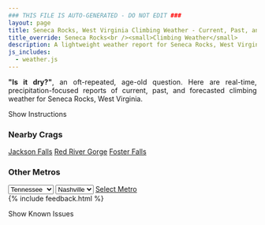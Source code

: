 ```yaml
---
### THIS FILE IS AUTO-GENERATED - DO NOT EDIT ###
layout: page
title: Seneca Rocks, West Virginia Climbing Weather - Current, Past, and Forecasted Report
title_override: Seneca Rocks<br /><small>Climbing Weather</small>
description: A lightweight weather report for Seneca Rocks, West Virginia. Optimized for slow internet connections.
js_includes:
  - weather.js
---
```


<section class="measure center lh-copy f5-ns f6 ph2 mv4" style="text-align: justify;">
<strong>"Is it dry?"</strong>, an oft-repeated, age-old question. Here are real-time,
precipitation-focused reports of current, past, and forecasted climbing weather for Seneca Rocks, West Virginia.
</section>

<p id="settings-toggle" class="mw5 b center tc hover-light-red black-70 pointer">Show Instructions</p>
<section id="settings" class="overflow-hidden" style="display:none;">
    <div class="mv2 ph2 center">
        <div class="fn f6 tc pv2">
            <p class="measure lh-copy center"><strong>Show/hide hourly forecasts</strong> by clicking the desired day.</p>
            <hr class="mw5 p0 mv2 o-60 b0 bt b--light-red light-red bg-light-red">
            <p class="measure lh-copy center"><strong>Current and Past conditions</strong> are measured by the nearest weather station. <strong>Forecast conditions</strong> are calculated and polled separately.</p>
            <hr class="mw5 p0 mv2 o-60 b0 bt b--light-red light-red bg-light-red">
            <p class="measure lh-copy center"><strong>Having issues?</strong> Try <a id="clear-cache" class="no-underline relative fancy-link light-red hover-light-red" href="#">clearing the local cache</a>.</p>
            <hr class="mw5 p0 mv2 o-60 b0 bt b--light-red light-red bg-light-red">
            <p class="measure lh-copy center">Weather data sourced from <a class="no-underline fancy-link relative light-red" target="_blank" href="https://www.weather.gov/documentation/services-web-api">weather.gov</a>.</p>
        </div>
    </div>
</section>
<section id="weather" data-crag="seneca-rocks-west-virginia" class="mv4-ns mv3 ph2 center"></section>
<section id="nearby" class="tc lh-copy">
  <h3>Nearby Crags</h3>
<a class="nowrap no-underline fancy-link relative light-red mh3" href="/crags/jackson-falls-illinois-weather.html">Jackson Falls</a>
<a class="nowrap no-underline fancy-link relative light-red mh3" href="/crags/red-river-gorge-kentucky-weather.html">Red River Gorge</a>
<a class="nowrap no-underline fancy-link relative light-red mh3" href="/crags/foster-falls-tennessee-weather.html">Foster Falls</a>
</section>
<section id="nearby" class="tc lh-copy">
  <h3>Other Metros</h3>
  <select class="ma1 bg-near-white pa2" id="stateSel">
    <option value="Texas">Texas</option>
    <option value="Washington">Washington</option>
    <option value="Colorado">Colorado</option>
    <option value="Tennessee" selected>Tennessee</option>
    <option value="Utah">Utah</option>
    <option value="California">California</option>
  </select>
  <select class="ma1 bg-near-white pa2" id="citySel">
    <option value="Nashville" selected>Nashville</option>
  </select>
  <a id="selectMetro" class="f6 link dim ph3 pv2 ma1 dib white bg-light-red" href="/crags/nashville-tennessee-weather.html">Select Metro</a>
  <script>
    var states = [];
    states["Texas"] = "Austin"
    states["Washington"] = "Seattle"
    states["Colorado"] = "Denver"
    states["Tennessee"] = "Nashville"
    states["Utah"] = "Salt Lake City"
    states["California"] = "San Francisco|Los Angeles"
  </script>
</section>
{% include feedback.html %}
<p id="issues-toggle" class="mw5 b center tc hover-light-red black-70 pointer">Show Known Issues</p>
<section id="issues" class="overflow-hidden tc f6">
</section>

<script>
  var weekly_LWX_14_57 = {"updated":"2022-01-11T08:31:29+00:00","units":"us","forecastGenerator":"BaselineForecastGenerator","generatedAt":"2022-01-11T08:48:01+00:00","updateTime":"2022-01-11T08:31:29+00:00","validTimes":"2022-01-11T02:00:00+00:00/P7DT23H","elevation":{"unitCode":"wmoUnit:m","value":631.8504},"periods":[{"number":1,"name":"Overnight","startTime":"2022-01-11T03:00:00-05:00","endTime":"2022-01-11T06:00:00-05:00","isDaytime":false,"temperature":10,"temperatureUnit":"F","temperatureTrend":null,"windSpeed":"13 mph","windDirection":"NW","icon":"https://api.weather.gov/icons/land/night/cold?size=medium","shortForecast":"Partly Cloudy","detailedForecast":"Partly cloudy, with a low around 10. Wind chill values as low as -3. Northwest wind around 13 mph, with gusts as high as 28 mph."},{"number":2,"name":"Tuesday","startTime":"2022-01-11T06:00:00-05:00","endTime":"2022-01-11T18:00:00-05:00","isDaytime":true,"temperature":29,"temperatureUnit":"F","temperatureTrend":null,"windSpeed":"2 to 8 mph","windDirection":"W","icon":"https://api.weather.gov/icons/land/day/few?size=medium","shortForecast":"Sunny","detailedForecast":"Sunny, with a high near 29. Wind chill values as low as -2. West wind 2 to 8 mph, with gusts as high as 20 mph."},{"number":3,"name":"Tuesday Night","startTime":"2022-01-11T18:00:00-05:00","endTime":"2022-01-12T06:00:00-05:00","isDaytime":false,"temperature":18,"temperatureUnit":"F","temperatureTrend":"rising","windSpeed":"2 to 7 mph","windDirection":"SW","icon":"https://api.weather.gov/icons/land/night/few?size=medium","shortForecast":"Mostly Clear","detailedForecast":"Mostly clear. Low around 18, with temperatures rising to around 27 overnight. Southwest wind 2 to 7 mph, with gusts as high as 20 mph."},{"number":4,"name":"Wednesday","startTime":"2022-01-12T06:00:00-05:00","endTime":"2022-01-12T18:00:00-05:00","isDaytime":true,"temperature":46,"temperatureUnit":"F","temperatureTrend":null,"windSpeed":"7 to 10 mph","windDirection":"SW","icon":"https://api.weather.gov/icons/land/day/sct?size=medium","shortForecast":"Mostly Sunny","detailedForecast":"Mostly sunny, with a high near 46. Southwest wind 7 to 10 mph, with gusts as high as 31 mph."},{"number":5,"name":"Wednesday Night","startTime":"2022-01-12T18:00:00-05:00","endTime":"2022-01-13T06:00:00-05:00","isDaytime":false,"temperature":29,"temperatureUnit":"F","temperatureTrend":null,"windSpeed":"2 to 7 mph","windDirection":"W","icon":"https://api.weather.gov/icons/land/night/bkn?size=medium","shortForecast":"Mostly Cloudy","detailedForecast":"Mostly cloudy, with a low around 29. West wind 2 to 7 mph, with gusts as high as 18 mph."},{"number":6,"name":"Thursday","startTime":"2022-01-13T06:00:00-05:00","endTime":"2022-01-13T18:00:00-05:00","isDaytime":true,"temperature":44,"temperatureUnit":"F","temperatureTrend":null,"windSpeed":"5 mph","windDirection":"W","icon":"https://api.weather.gov/icons/land/day/bkn/snow,20?size=medium","shortForecast":"Partly Sunny then Slight Chance Rain And Snow Showers","detailedForecast":"A slight chance of rain showers between 1pm and 4pm, then a slight chance of rain and snow showers. Partly sunny, with a high near 44. Chance of precipitation is 20%."},{"number":7,"name":"Thursday Night","startTime":"2022-01-13T18:00:00-05:00","endTime":"2022-01-14T06:00:00-05:00","isDaytime":false,"temperature":25,"temperatureUnit":"F","temperatureTrend":null,"windSpeed":"5 mph","windDirection":"NW","icon":"https://api.weather.gov/icons/land/night/snow?size=medium","shortForecast":"Slight Chance Rain And Snow Showers","detailedForecast":"A slight chance of rain and snow showers before 1am. Mostly cloudy, with a low around 25."},{"number":8,"name":"Friday","startTime":"2022-01-14T06:00:00-05:00","endTime":"2022-01-14T18:00:00-05:00","isDaytime":true,"temperature":35,"temperatureUnit":"F","temperatureTrend":null,"windSpeed":"6 to 9 mph","windDirection":"NW","icon":"https://api.weather.gov/icons/land/day/bkn?size=medium","shortForecast":"Partly Sunny","detailedForecast":"Partly sunny, with a high near 35."},{"number":9,"name":"Friday Night","startTime":"2022-01-14T18:00:00-05:00","endTime":"2022-01-15T06:00:00-05:00","isDaytime":false,"temperature":18,"temperatureUnit":"F","temperatureTrend":null,"windSpeed":"8 mph","windDirection":"N","icon":"https://api.weather.gov/icons/land/night/snow?size=medium","shortForecast":"Slight Chance Light Snow","detailedForecast":"A slight chance of snow after 7pm. Mostly cloudy, with a low around 18."},{"number":10,"name":"Saturday","startTime":"2022-01-15T06:00:00-05:00","endTime":"2022-01-15T18:00:00-05:00","isDaytime":true,"temperature":29,"temperatureUnit":"F","temperatureTrend":null,"windSpeed":"7 mph","windDirection":"E","icon":"https://api.weather.gov/icons/land/day/snow,30/snow,40?size=medium","shortForecast":"Chance Light Snow","detailedForecast":"A chance of snow. Mostly cloudy, with a high near 29. Chance of precipitation is 40%."},{"number":11,"name":"Saturday Night","startTime":"2022-01-15T18:00:00-05:00","endTime":"2022-01-16T06:00:00-05:00","isDaytime":false,"temperature":14,"temperatureUnit":"F","temperatureTrend":null,"windSpeed":"8 mph","windDirection":"NE","icon":"https://api.weather.gov/icons/land/night/snow,40?size=medium","shortForecast":"Chance Light Snow","detailedForecast":"A chance of snow. Mostly cloudy, with a low around 14. Chance of precipitation is 40%."},{"number":12,"name":"Sunday","startTime":"2022-01-16T06:00:00-05:00","endTime":"2022-01-16T18:00:00-05:00","isDaytime":true,"temperature":31,"temperatureUnit":"F","temperatureTrend":null,"windSpeed":"8 mph","windDirection":"NW","icon":"https://api.weather.gov/icons/land/day/snow,30?size=medium","shortForecast":"Chance Light Snow","detailedForecast":"A chance of snow. Mostly sunny, with a high near 31. Chance of precipitation is 30%."},{"number":13,"name":"Sunday Night","startTime":"2022-01-16T18:00:00-05:00","endTime":"2022-01-17T06:00:00-05:00","isDaytime":false,"temperature":20,"temperatureUnit":"F","temperatureTrend":null,"windSpeed":"7 to 10 mph","windDirection":"W","icon":"https://api.weather.gov/icons/land/night/snow/sct?size=medium","shortForecast":"Slight Chance Light Snow then Partly Cloudy","detailedForecast":"A slight chance of snow before 7pm. Partly cloudy, with a low around 20."},{"number":14,"name":"M.L. King Jr. Day","startTime":"2022-01-17T06:00:00-05:00","endTime":"2022-01-17T18:00:00-05:00","isDaytime":true,"temperature":37,"temperatureUnit":"F","temperatureTrend":null,"windSpeed":"12 mph","windDirection":"W","icon":"https://api.weather.gov/icons/land/day/bkn?size=medium","shortForecast":"Partly Sunny","detailedForecast":"Partly sunny, with a high near 37."}]}
  var hourly_LWX_14_57 = {"@context":["https://geojson.org/geojson-ld/geojson-context.jsonld",{"@version":"1.1","wx":"https://api.weather.gov/ontology#","geo":"http://www.opengis.net/ont/geosparql#","unit":"http://codes.wmo.int/common/unit/","@vocab":"https://api.weather.gov/ontology#"}],"type":"Feature","geometry":{"type":"Polygon","coordinates":[[[-79.3972496,38.8393141],[-79.40051389999999,38.8173131],[-79.37227449999999,38.8147678],[-79.36900429999999,38.8367685],[-79.3972496,38.8393141]]]},"properties":{"updated":"2022-01-11T08:31:29+00:00","units":"us","forecastGenerator":"HourlyForecastGenerator","generatedAt":"2022-01-11T08:48:02+00:00","updateTime":"2022-01-11T08:31:29+00:00","validTimes":"2022-01-11T02:00:00+00:00/P7DT23H","elevation":{"unitCode":"wmoUnit:m","value":631.8504},"periods":[{"number":1,"name":"","startTime":"2022-01-11T03:00:00-05:00","endTime":"2022-01-11T04:00:00-05:00","isDaytime":false,"temperature":13,"temperatureUnit":"F","temperatureTrend":null,"windSpeed":"13 mph","windDirection":"NW","icon":"https://api.weather.gov/icons/land/night/sct?size=small","shortForecast":"Partly Cloudy","detailedForecast":""},{"number":2,"name":"","startTime":"2022-01-11T04:00:00-05:00","endTime":"2022-01-11T05:00:00-05:00","isDaytime":false,"temperature":12,"temperatureUnit":"F","temperatureTrend":null,"windSpeed":"12 mph","windDirection":"NW","icon":"https://api.weather.gov/icons/land/night/sct?size=small","shortForecast":"Partly Cloudy","detailedForecast":""},{"number":3,"name":"","startTime":"2022-01-11T05:00:00-05:00","endTime":"2022-01-11T06:00:00-05:00","isDaytime":false,"temperature":11,"temperatureUnit":"F","temperatureTrend":null,"windSpeed":"10 mph","windDirection":"NW","icon":"https://api.weather.gov/icons/land/night/sct?size=small","shortForecast":"Partly Cloudy","detailedForecast":""},{"number":4,"name":"","startTime":"2022-01-11T06:00:00-05:00","endTime":"2022-01-11T07:00:00-05:00","isDaytime":true,"temperature":10,"temperatureUnit":"F","temperatureTrend":null,"windSpeed":"8 mph","windDirection":"NW","icon":"https://api.weather.gov/icons/land/day/cold?size=small","shortForecast":"Mostly Sunny","detailedForecast":""},{"number":5,"name":"","startTime":"2022-01-11T07:00:00-05:00","endTime":"2022-01-11T08:00:00-05:00","isDaytime":true,"temperature":10,"temperatureUnit":"F","temperatureTrend":null,"windSpeed":"7 mph","windDirection":"NW","icon":"https://api.weather.gov/icons/land/day/cold?size=small","shortForecast":"Mostly Sunny","detailedForecast":""},{"number":6,"name":"","startTime":"2022-01-11T08:00:00-05:00","endTime":"2022-01-11T09:00:00-05:00","isDaytime":true,"temperature":10,"temperatureUnit":"F","temperatureTrend":null,"windSpeed":"7 mph","windDirection":"NW","icon":"https://api.weather.gov/icons/land/day/cold?size=small","shortForecast":"Sunny","detailedForecast":""},{"number":7,"name":"","startTime":"2022-01-11T09:00:00-05:00","endTime":"2022-01-11T10:00:00-05:00","isDaytime":true,"temperature":12,"temperatureUnit":"F","temperatureTrend":null,"windSpeed":"6 mph","windDirection":"W","icon":"https://api.weather.gov/icons/land/day/few?size=small","shortForecast":"Sunny","detailedForecast":""},{"number":8,"name":"","startTime":"2022-01-11T10:00:00-05:00","endTime":"2022-01-11T11:00:00-05:00","isDaytime":true,"temperature":15,"temperatureUnit":"F","temperatureTrend":null,"windSpeed":"6 mph","windDirection":"W","icon":"https://api.weather.gov/icons/land/day/few?size=small","shortForecast":"Sunny","detailedForecast":""},{"number":9,"name":"","startTime":"2022-01-11T11:00:00-05:00","endTime":"2022-01-11T12:00:00-05:00","isDaytime":true,"temperature":18,"temperatureUnit":"F","temperatureTrend":null,"windSpeed":"6 mph","windDirection":"W","icon":"https://api.weather.gov/icons/land/day/few?size=small","shortForecast":"Sunny","detailedForecast":""},{"number":10,"name":"","startTime":"2022-01-11T12:00:00-05:00","endTime":"2022-01-11T13:00:00-05:00","isDaytime":true,"temperature":22,"temperatureUnit":"F","temperatureTrend":null,"windSpeed":"6 mph","windDirection":"W","icon":"https://api.weather.gov/icons/land/day/few?size=small","shortForecast":"Sunny","detailedForecast":""},{"number":11,"name":"","startTime":"2022-01-11T13:00:00-05:00","endTime":"2022-01-11T14:00:00-05:00","isDaytime":true,"temperature":25,"temperatureUnit":"F","temperatureTrend":null,"windSpeed":"6 mph","windDirection":"W","icon":"https://api.weather.gov/icons/land/day/skc?size=small","shortForecast":"Sunny","detailedForecast":""},{"number":12,"name":"","startTime":"2022-01-11T14:00:00-05:00","endTime":"2022-01-11T15:00:00-05:00","isDaytime":true,"temperature":27,"temperatureUnit":"F","temperatureTrend":null,"windSpeed":"6 mph","windDirection":"W","icon":"https://api.weather.gov/icons/land/day/skc?size=small","shortForecast":"Sunny","detailedForecast":""},{"number":13,"name":"","startTime":"2022-01-11T15:00:00-05:00","endTime":"2022-01-11T16:00:00-05:00","isDaytime":true,"temperature":28,"temperatureUnit":"F","temperatureTrend":null,"windSpeed":"5 mph","windDirection":"W","icon":"https://api.weather.gov/icons/land/day/skc?size=small","shortForecast":"Sunny","detailedForecast":""},{"number":14,"name":"","startTime":"2022-01-11T16:00:00-05:00","endTime":"2022-01-11T17:00:00-05:00","isDaytime":true,"temperature":27,"temperatureUnit":"F","temperatureTrend":null,"windSpeed":"5 mph","windDirection":"W","icon":"https://api.weather.gov/icons/land/day/few?size=small","shortForecast":"Sunny","detailedForecast":""},{"number":15,"name":"","startTime":"2022-01-11T17:00:00-05:00","endTime":"2022-01-11T18:00:00-05:00","isDaytime":true,"temperature":25,"temperatureUnit":"F","temperatureTrend":null,"windSpeed":"2 mph","windDirection":"W","icon":"https://api.weather.gov/icons/land/day/skc?size=small","shortForecast":"Sunny","detailedForecast":""},{"number":16,"name":"","startTime":"2022-01-11T18:00:00-05:00","endTime":"2022-01-11T19:00:00-05:00","isDaytime":false,"temperature":22,"temperatureUnit":"F","temperatureTrend":null,"windSpeed":"2 mph","windDirection":"W","icon":"https://api.weather.gov/icons/land/night/skc?size=small","shortForecast":"Clear","detailedForecast":""},{"number":17,"name":"","startTime":"2022-01-11T19:00:00-05:00","endTime":"2022-01-11T20:00:00-05:00","isDaytime":false,"temperature":20,"temperatureUnit":"F","temperatureTrend":null,"windSpeed":"2 mph","windDirection":"SW","icon":"https://api.weather.gov/icons/land/night/skc?size=small","shortForecast":"Clear","detailedForecast":""},{"number":18,"name":"","startTime":"2022-01-11T20:00:00-05:00","endTime":"2022-01-11T21:00:00-05:00","isDaytime":false,"temperature":20,"temperatureUnit":"F","temperatureTrend":null,"windSpeed":"2 mph","windDirection":"SW","icon":"https://api.weather.gov/icons/land/night/skc?size=small","shortForecast":"Clear","detailedForecast":""},{"number":19,"name":"","startTime":"2022-01-11T21:00:00-05:00","endTime":"2022-01-11T22:00:00-05:00","isDaytime":false,"temperature":20,"temperatureUnit":"F","temperatureTrend":null,"windSpeed":"2 mph","windDirection":"SW","icon":"https://api.weather.gov/icons/land/night/skc?size=small","shortForecast":"Clear","detailedForecast":""},{"number":20,"name":"","startTime":"2022-01-11T22:00:00-05:00","endTime":"2022-01-11T23:00:00-05:00","isDaytime":false,"temperature":20,"temperatureUnit":"F","temperatureTrend":null,"windSpeed":"3 mph","windDirection":"S","icon":"https://api.weather.gov/icons/land/night/skc?size=small","shortForecast":"Clear","detailedForecast":""},{"number":21,"name":"","startTime":"2022-01-11T23:00:00-05:00","endTime":"2022-01-12T00:00:00-05:00","isDaytime":false,"temperature":21,"temperatureUnit":"F","temperatureTrend":null,"windSpeed":"5 mph","windDirection":"SW","icon":"https://api.weather.gov/icons/land/night/skc?size=small","shortForecast":"Clear","detailedForecast":""},{"number":22,"name":"","startTime":"2022-01-12T00:00:00-05:00","endTime":"2022-01-12T01:00:00-05:00","isDaytime":false,"temperature":22,"temperatureUnit":"F","temperatureTrend":null,"windSpeed":"6 mph","windDirection":"S","icon":"https://api.weather.gov/icons/land/night/skc?size=small","shortForecast":"Clear","detailedForecast":""},{"number":23,"name":"","startTime":"2022-01-12T01:00:00-05:00","endTime":"2022-01-12T02:00:00-05:00","isDaytime":false,"temperature":23,"temperatureUnit":"F","temperatureTrend":null,"windSpeed":"6 mph","windDirection":"S","icon":"https://api.weather.gov/icons/land/night/few?size=small","shortForecast":"Mostly Clear","detailedForecast":""},{"number":24,"name":"","startTime":"2022-01-12T02:00:00-05:00","endTime":"2022-01-12T03:00:00-05:00","isDaytime":false,"temperature":24,"temperatureUnit":"F","temperatureTrend":null,"windSpeed":"5 mph","windDirection":"S","icon":"https://api.weather.gov/icons/land/night/few?size=small","shortForecast":"Mostly Clear","detailedForecast":""},{"number":25,"name":"","startTime":"2022-01-12T03:00:00-05:00","endTime":"2022-01-12T04:00:00-05:00","isDaytime":false,"temperature":25,"temperatureUnit":"F","temperatureTrend":null,"windSpeed":"6 mph","windDirection":"S","icon":"https://api.weather.gov/icons/land/night/few?size=small","shortForecast":"Mostly Clear","detailedForecast":""},{"number":26,"name":"","startTime":"2022-01-12T04:00:00-05:00","endTime":"2022-01-12T05:00:00-05:00","isDaytime":false,"temperature":26,"temperatureUnit":"F","temperatureTrend":null,"windSpeed":"6 mph","windDirection":"S","icon":"https://api.weather.gov/icons/land/night/few?size=small","shortForecast":"Mostly Clear","detailedForecast":""},{"number":27,"name":"","startTime":"2022-01-12T05:00:00-05:00","endTime":"2022-01-12T06:00:00-05:00","isDaytime":false,"temperature":27,"temperatureUnit":"F","temperatureTrend":null,"windSpeed":"7 mph","windDirection":"SW","icon":"https://api.weather.gov/icons/land/night/few?size=small","shortForecast":"Mostly Clear","detailedForecast":""},{"number":28,"name":"","startTime":"2022-01-12T06:00:00-05:00","endTime":"2022-01-12T07:00:00-05:00","isDaytime":true,"temperature":28,"temperatureUnit":"F","temperatureTrend":null,"windSpeed":"7 mph","windDirection":"SW","icon":"https://api.weather.gov/icons/land/day/sct?size=small","shortForecast":"Mostly Sunny","detailedForecast":""},{"number":29,"name":"","startTime":"2022-01-12T07:00:00-05:00","endTime":"2022-01-12T08:00:00-05:00","isDaytime":true,"temperature":29,"temperatureUnit":"F","temperatureTrend":null,"windSpeed":"8 mph","windDirection":"SW","icon":"https://api.weather.gov/icons/land/day/sct?size=small","shortForecast":"Mostly Sunny","detailedForecast":""},{"number":30,"name":"","startTime":"2022-01-12T08:00:00-05:00","endTime":"2022-01-12T09:00:00-05:00","isDaytime":true,"temperature":32,"temperatureUnit":"F","temperatureTrend":null,"windSpeed":"8 mph","windDirection":"SW","icon":"https://api.weather.gov/icons/land/day/sct?size=small","shortForecast":"Mostly Sunny","detailedForecast":""},{"number":31,"name":"","startTime":"2022-01-12T09:00:00-05:00","endTime":"2022-01-12T10:00:00-05:00","isDaytime":true,"temperature":35,"temperatureUnit":"F","temperatureTrend":null,"windSpeed":"8 mph","windDirection":"SW","icon":"https://api.weather.gov/icons/land/day/sct?size=small","shortForecast":"Mostly Sunny","detailedForecast":""},{"number":32,"name":"","startTime":"2022-01-12T10:00:00-05:00","endTime":"2022-01-12T11:00:00-05:00","isDaytime":true,"temperature":39,"temperatureUnit":"F","temperatureTrend":null,"windSpeed":"10 mph","windDirection":"W","icon":"https://api.weather.gov/icons/land/day/few?size=small","shortForecast":"Sunny","detailedForecast":""},{"number":33,"name":"","startTime":"2022-01-12T11:00:00-05:00","endTime":"2022-01-12T12:00:00-05:00","isDaytime":true,"temperature":42,"temperatureUnit":"F","temperatureTrend":null,"windSpeed":"10 mph","windDirection":"W","icon":"https://api.weather.gov/icons/land/day/sct?size=small","shortForecast":"Mostly Sunny","detailedForecast":""},{"number":34,"name":"","startTime":"2022-01-12T12:00:00-05:00","endTime":"2022-01-12T13:00:00-05:00","isDaytime":true,"temperature":44,"temperatureUnit":"F","temperatureTrend":null,"windSpeed":"10 mph","windDirection":"W","icon":"https://api.weather.gov/icons/land/day/sct?size=small","shortForecast":"Mostly Sunny","detailedForecast":""},{"number":35,"name":"","startTime":"2022-01-12T13:00:00-05:00","endTime":"2022-01-12T14:00:00-05:00","isDaytime":true,"temperature":45,"temperatureUnit":"F","temperatureTrend":null,"windSpeed":"10 mph","windDirection":"W","icon":"https://api.weather.gov/icons/land/day/sct?size=small","shortForecast":"Mostly Sunny","detailedForecast":""},{"number":36,"name":"","startTime":"2022-01-12T14:00:00-05:00","endTime":"2022-01-12T15:00:00-05:00","isDaytime":true,"temperature":45,"temperatureUnit":"F","temperatureTrend":null,"windSpeed":"10 mph","windDirection":"W","icon":"https://api.weather.gov/icons/land/day/sct?size=small","shortForecast":"Mostly Sunny","detailedForecast":""},{"number":37,"name":"","startTime":"2022-01-12T15:00:00-05:00","endTime":"2022-01-12T16:00:00-05:00","isDaytime":true,"temperature":44,"temperatureUnit":"F","temperatureTrend":null,"windSpeed":"9 mph","windDirection":"W","icon":"https://api.weather.gov/icons/land/day/sct?size=small","shortForecast":"Mostly Sunny","detailedForecast":""},{"number":38,"name":"","startTime":"2022-01-12T16:00:00-05:00","endTime":"2022-01-12T17:00:00-05:00","isDaytime":true,"temperature":43,"temperatureUnit":"F","temperatureTrend":null,"windSpeed":"8 mph","windDirection":"SW","icon":"https://api.weather.gov/icons/land/day/sct?size=small","shortForecast":"Mostly Sunny","detailedForecast":""},{"number":39,"name":"","startTime":"2022-01-12T17:00:00-05:00","endTime":"2022-01-12T18:00:00-05:00","isDaytime":true,"temperature":41,"temperatureUnit":"F","temperatureTrend":null,"windSpeed":"7 mph","windDirection":"SW","icon":"https://api.weather.gov/icons/land/day/sct?size=small","shortForecast":"Mostly Sunny","detailedForecast":""},{"number":40,"name":"","startTime":"2022-01-12T18:00:00-05:00","endTime":"2022-01-12T19:00:00-05:00","isDaytime":false,"temperature":38,"temperatureUnit":"F","temperatureTrend":null,"windSpeed":"7 mph","windDirection":"SW","icon":"https://api.weather.gov/icons/land/night/bkn?size=small","shortForecast":"Mostly Cloudy","detailedForecast":""},{"number":41,"name":"","startTime":"2022-01-12T19:00:00-05:00","endTime":"2022-01-12T20:00:00-05:00","isDaytime":false,"temperature":36,"temperatureUnit":"F","temperatureTrend":null,"windSpeed":"6 mph","windDirection":"SW","icon":"https://api.weather.gov/icons/land/night/bkn?size=small","shortForecast":"Mostly Cloudy","detailedForecast":""},{"number":42,"name":"","startTime":"2022-01-12T20:00:00-05:00","endTime":"2022-01-12T21:00:00-05:00","isDaytime":false,"temperature":35,"temperatureUnit":"F","temperatureTrend":null,"windSpeed":"5 mph","windDirection":"W","icon":"https://api.weather.gov/icons/land/night/bkn?size=small","shortForecast":"Mostly Cloudy","detailedForecast":""},{"number":43,"name":"","startTime":"2022-01-12T21:00:00-05:00","endTime":"2022-01-12T22:00:00-05:00","isDaytime":false,"temperature":34,"temperatureUnit":"F","temperatureTrend":null,"windSpeed":"5 mph","windDirection":"W","icon":"https://api.weather.gov/icons/land/night/bkn?size=small","shortForecast":"Mostly Cloudy","detailedForecast":""},{"number":44,"name":"","startTime":"2022-01-12T22:00:00-05:00","endTime":"2022-01-12T23:00:00-05:00","isDaytime":false,"temperature":33,"temperatureUnit":"F","temperatureTrend":null,"windSpeed":"5 mph","windDirection":"W","icon":"https://api.weather.gov/icons/land/night/bkn?size=small","shortForecast":"Mostly Cloudy","detailedForecast":""},{"number":45,"name":"","startTime":"2022-01-12T23:00:00-05:00","endTime":"2022-01-13T00:00:00-05:00","isDaytime":false,"temperature":33,"temperatureUnit":"F","temperatureTrend":null,"windSpeed":"5 mph","windDirection":"W","icon":"https://api.weather.gov/icons/land/night/bkn?size=small","shortForecast":"Mostly Cloudy","detailedForecast":""},{"number":46,"name":"","startTime":"2022-01-13T00:00:00-05:00","endTime":"2022-01-13T01:00:00-05:00","isDaytime":false,"temperature":33,"temperatureUnit":"F","temperatureTrend":null,"windSpeed":"5 mph","windDirection":"W","icon":"https://api.weather.gov/icons/land/night/bkn?size=small","shortForecast":"Mostly Cloudy","detailedForecast":""},{"number":47,"name":"","startTime":"2022-01-13T01:00:00-05:00","endTime":"2022-01-13T02:00:00-05:00","isDaytime":false,"temperature":33,"temperatureUnit":"F","temperatureTrend":null,"windSpeed":"5 mph","windDirection":"W","icon":"https://api.weather.gov/icons/land/night/bkn?size=small","shortForecast":"Mostly Cloudy","detailedForecast":""},{"number":48,"name":"","startTime":"2022-01-13T02:00:00-05:00","endTime":"2022-01-13T03:00:00-05:00","isDaytime":false,"temperature":32,"temperatureUnit":"F","temperatureTrend":null,"windSpeed":"5 mph","windDirection":"W","icon":"https://api.weather.gov/icons/land/night/bkn?size=small","shortForecast":"Mostly Cloudy","detailedForecast":""},{"number":49,"name":"","startTime":"2022-01-13T03:00:00-05:00","endTime":"2022-01-13T04:00:00-05:00","isDaytime":false,"temperature":32,"temperatureUnit":"F","temperatureTrend":null,"windSpeed":"3 mph","windDirection":"W","icon":"https://api.weather.gov/icons/land/night/bkn?size=small","shortForecast":"Mostly Cloudy","detailedForecast":""},{"number":50,"name":"","startTime":"2022-01-13T04:00:00-05:00","endTime":"2022-01-13T05:00:00-05:00","isDaytime":false,"temperature":31,"temperatureUnit":"F","temperatureTrend":null,"windSpeed":"3 mph","windDirection":"W","icon":"https://api.weather.gov/icons/land/night/bkn?size=small","shortForecast":"Mostly Cloudy","detailedForecast":""},{"number":51,"name":"","startTime":"2022-01-13T05:00:00-05:00","endTime":"2022-01-13T06:00:00-05:00","isDaytime":false,"temperature":31,"temperatureUnit":"F","temperatureTrend":null,"windSpeed":"2 mph","windDirection":"W","icon":"https://api.weather.gov/icons/land/night/bkn?size=small","shortForecast":"Mostly Cloudy","detailedForecast":""},{"number":52,"name":"","startTime":"2022-01-13T06:00:00-05:00","endTime":"2022-01-13T07:00:00-05:00","isDaytime":true,"temperature":30,"temperatureUnit":"F","temperatureTrend":null,"windSpeed":"2 mph","windDirection":"W","icon":"https://api.weather.gov/icons/land/day/bkn?size=small","shortForecast":"Partly Sunny","detailedForecast":""},{"number":53,"name":"","startTime":"2022-01-13T07:00:00-05:00","endTime":"2022-01-13T08:00:00-05:00","isDaytime":true,"temperature":31,"temperatureUnit":"F","temperatureTrend":null,"windSpeed":"2 mph","windDirection":"W","icon":"https://api.weather.gov/icons/land/day/bkn?size=small","shortForecast":"Partly Sunny","detailedForecast":""},{"number":54,"name":"","startTime":"2022-01-13T08:00:00-05:00","endTime":"2022-01-13T09:00:00-05:00","isDaytime":true,"temperature":33,"temperatureUnit":"F","temperatureTrend":null,"windSpeed":"2 mph","windDirection":"W","icon":"https://api.weather.gov/icons/land/day/bkn?size=small","shortForecast":"Partly Sunny","detailedForecast":""},{"number":55,"name":"","startTime":"2022-01-13T09:00:00-05:00","endTime":"2022-01-13T10:00:00-05:00","isDaytime":true,"temperature":35,"temperatureUnit":"F","temperatureTrend":null,"windSpeed":"3 mph","windDirection":"W","icon":"https://api.weather.gov/icons/land/day/bkn?size=small","shortForecast":"Partly Sunny","detailedForecast":""},{"number":56,"name":"","startTime":"2022-01-13T10:00:00-05:00","endTime":"2022-01-13T11:00:00-05:00","isDaytime":true,"temperature":37,"temperatureUnit":"F","temperatureTrend":null,"windSpeed":"3 mph","windDirection":"W","icon":"https://api.weather.gov/icons/land/day/bkn?size=small","shortForecast":"Partly Sunny","detailedForecast":""},{"number":57,"name":"","startTime":"2022-01-13T11:00:00-05:00","endTime":"2022-01-13T12:00:00-05:00","isDaytime":true,"temperature":39,"temperatureUnit":"F","temperatureTrend":null,"windSpeed":"3 mph","windDirection":"W","icon":"https://api.weather.gov/icons/land/day/bkn?size=small","shortForecast":"Partly Sunny","detailedForecast":""},{"number":58,"name":"","startTime":"2022-01-13T12:00:00-05:00","endTime":"2022-01-13T13:00:00-05:00","isDaytime":true,"temperature":41,"temperatureUnit":"F","temperatureTrend":null,"windSpeed":"3 mph","windDirection":"W","icon":"https://api.weather.gov/icons/land/day/bkn?size=small","shortForecast":"Partly Sunny","detailedForecast":""},{"number":59,"name":"","startTime":"2022-01-13T13:00:00-05:00","endTime":"2022-01-13T14:00:00-05:00","isDaytime":true,"temperature":42,"temperatureUnit":"F","temperatureTrend":null,"windSpeed":"3 mph","windDirection":"W","icon":"https://api.weather.gov/icons/land/day/rain_showers?size=small","shortForecast":"Slight Chance Rain Showers","detailedForecast":""},{"number":60,"name":"","startTime":"2022-01-13T14:00:00-05:00","endTime":"2022-01-13T15:00:00-05:00","isDaytime":true,"temperature":42,"temperatureUnit":"F","temperatureTrend":null,"windSpeed":"3 mph","windDirection":"W","icon":"https://api.weather.gov/icons/land/day/rain_showers?size=small","shortForecast":"Slight Chance Rain Showers","detailedForecast":""},{"number":61,"name":"","startTime":"2022-01-13T15:00:00-05:00","endTime":"2022-01-13T16:00:00-05:00","isDaytime":true,"temperature":41,"temperatureUnit":"F","temperatureTrend":null,"windSpeed":"5 mph","windDirection":"W","icon":"https://api.weather.gov/icons/land/day/rain_showers?size=small","shortForecast":"Slight Chance Rain Showers","detailedForecast":""},{"number":62,"name":"","startTime":"2022-01-13T16:00:00-05:00","endTime":"2022-01-13T17:00:00-05:00","isDaytime":true,"temperature":40,"temperatureUnit":"F","temperatureTrend":null,"windSpeed":"5 mph","windDirection":"W","icon":"https://api.weather.gov/icons/land/day/snow?size=small","shortForecast":"Slight Chance Rain And Snow Showers","detailedForecast":""},{"number":63,"name":"","startTime":"2022-01-13T17:00:00-05:00","endTime":"2022-01-13T18:00:00-05:00","isDaytime":true,"temperature":38,"temperatureUnit":"F","temperatureTrend":null,"windSpeed":"5 mph","windDirection":"W","icon":"https://api.weather.gov/icons/land/day/snow?size=small","shortForecast":"Slight Chance Rain And Snow Showers","detailedForecast":""},{"number":64,"name":"","startTime":"2022-01-13T18:00:00-05:00","endTime":"2022-01-13T19:00:00-05:00","isDaytime":false,"temperature":36,"temperatureUnit":"F","temperatureTrend":null,"windSpeed":"5 mph","windDirection":"NW","icon":"https://api.weather.gov/icons/land/night/snow?size=small","shortForecast":"Slight Chance Rain And Snow Showers","detailedForecast":""},{"number":65,"name":"","startTime":"2022-01-13T19:00:00-05:00","endTime":"2022-01-13T20:00:00-05:00","isDaytime":false,"temperature":34,"temperatureUnit":"F","temperatureTrend":null,"windSpeed":"3 mph","windDirection":"NW","icon":"https://api.weather.gov/icons/land/night/snow?size=small","shortForecast":"Slight Chance Rain And Snow Showers","detailedForecast":""},{"number":66,"name":"","startTime":"2022-01-13T20:00:00-05:00","endTime":"2022-01-13T21:00:00-05:00","isDaytime":false,"temperature":33,"temperatureUnit":"F","temperatureTrend":null,"windSpeed":"2 mph","windDirection":"NW","icon":"https://api.weather.gov/icons/land/night/snow?size=small","shortForecast":"Slight Chance Rain And Snow Showers","detailedForecast":""},{"number":67,"name":"","startTime":"2022-01-13T21:00:00-05:00","endTime":"2022-01-13T22:00:00-05:00","isDaytime":false,"temperature":32,"temperatureUnit":"F","temperatureTrend":null,"windSpeed":"2 mph","windDirection":"NW","icon":"https://api.weather.gov/icons/land/night/snow?size=small","shortForecast":"Slight Chance Rain And Snow Showers","detailedForecast":""},{"number":68,"name":"","startTime":"2022-01-13T22:00:00-05:00","endTime":"2022-01-13T23:00:00-05:00","isDaytime":false,"temperature":32,"temperatureUnit":"F","temperatureTrend":null,"windSpeed":"2 mph","windDirection":"NW","icon":"https://api.weather.gov/icons/land/night/snow?size=small","shortForecast":"Slight Chance Rain And Snow Showers","detailedForecast":""},{"number":69,"name":"","startTime":"2022-01-13T23:00:00-05:00","endTime":"2022-01-14T00:00:00-05:00","isDaytime":false,"temperature":31,"temperatureUnit":"F","temperatureTrend":null,"windSpeed":"3 mph","windDirection":"NW","icon":"https://api.weather.gov/icons/land/night/snow?size=small","shortForecast":"Slight Chance Rain And Snow Showers","detailedForecast":""},{"number":70,"name":"","startTime":"2022-01-14T00:00:00-05:00","endTime":"2022-01-14T01:00:00-05:00","isDaytime":false,"temperature":31,"temperatureUnit":"F","temperatureTrend":null,"windSpeed":"3 mph","windDirection":"NW","icon":"https://api.weather.gov/icons/land/night/snow?size=small","shortForecast":"Slight Chance Rain And Snow Showers","detailedForecast":""},{"number":71,"name":"","startTime":"2022-01-14T01:00:00-05:00","endTime":"2022-01-14T02:00:00-05:00","isDaytime":false,"temperature":30,"temperatureUnit":"F","temperatureTrend":null,"windSpeed":"5 mph","windDirection":"NW","icon":"https://api.weather.gov/icons/land/night/bkn?size=small","shortForecast":"Mostly Cloudy","detailedForecast":""},{"number":72,"name":"","startTime":"2022-01-14T02:00:00-05:00","endTime":"2022-01-14T03:00:00-05:00","isDaytime":false,"temperature":29,"temperatureUnit":"F","temperatureTrend":null,"windSpeed":"5 mph","windDirection":"NW","icon":"https://api.weather.gov/icons/land/night/bkn?size=small","shortForecast":"Mostly Cloudy","detailedForecast":""},{"number":73,"name":"","startTime":"2022-01-14T03:00:00-05:00","endTime":"2022-01-14T04:00:00-05:00","isDaytime":false,"temperature":29,"temperatureUnit":"F","temperatureTrend":null,"windSpeed":"5 mph","windDirection":"NW","icon":"https://api.weather.gov/icons/land/night/bkn?size=small","shortForecast":"Mostly Cloudy","detailedForecast":""},{"number":74,"name":"","startTime":"2022-01-14T04:00:00-05:00","endTime":"2022-01-14T05:00:00-05:00","isDaytime":false,"temperature":28,"temperatureUnit":"F","temperatureTrend":null,"windSpeed":"5 mph","windDirection":"NW","icon":"https://api.weather.gov/icons/land/night/bkn?size=small","shortForecast":"Mostly Cloudy","detailedForecast":""},{"number":75,"name":"","startTime":"2022-01-14T05:00:00-05:00","endTime":"2022-01-14T06:00:00-05:00","isDaytime":false,"temperature":27,"temperatureUnit":"F","temperatureTrend":null,"windSpeed":"5 mph","windDirection":"NW","icon":"https://api.weather.gov/icons/land/night/bkn?size=small","shortForecast":"Mostly Cloudy","detailedForecast":""},{"number":76,"name":"","startTime":"2022-01-14T06:00:00-05:00","endTime":"2022-01-14T07:00:00-05:00","isDaytime":true,"temperature":26,"temperatureUnit":"F","temperatureTrend":null,"windSpeed":"6 mph","windDirection":"NW","icon":"https://api.weather.gov/icons/land/day/bkn?size=small","shortForecast":"Partly Sunny","detailedForecast":""},{"number":77,"name":"","startTime":"2022-01-14T07:00:00-05:00","endTime":"2022-01-14T08:00:00-05:00","isDaytime":true,"temperature":25,"temperatureUnit":"F","temperatureTrend":null,"windSpeed":"6 mph","windDirection":"NW","icon":"https://api.weather.gov/icons/land/day/bkn?size=small","shortForecast":"Partly Sunny","detailedForecast":""},{"number":78,"name":"","startTime":"2022-01-14T08:00:00-05:00","endTime":"2022-01-14T09:00:00-05:00","isDaytime":true,"temperature":27,"temperatureUnit":"F","temperatureTrend":null,"windSpeed":"7 mph","windDirection":"NW","icon":"https://api.weather.gov/icons/land/day/bkn?size=small","shortForecast":"Partly Sunny","detailedForecast":""},{"number":79,"name":"","startTime":"2022-01-14T09:00:00-05:00","endTime":"2022-01-14T10:00:00-05:00","isDaytime":true,"temperature":28,"temperatureUnit":"F","temperatureTrend":null,"windSpeed":"7 mph","windDirection":"NW","icon":"https://api.weather.gov/icons/land/day/bkn?size=small","shortForecast":"Partly Sunny","detailedForecast":""},{"number":80,"name":"","startTime":"2022-01-14T10:00:00-05:00","endTime":"2022-01-14T11:00:00-05:00","isDaytime":true,"temperature":30,"temperatureUnit":"F","temperatureTrend":null,"windSpeed":"8 mph","windDirection":"NW","icon":"https://api.weather.gov/icons/land/day/bkn?size=small","shortForecast":"Partly Sunny","detailedForecast":""},{"number":81,"name":"","startTime":"2022-01-14T11:00:00-05:00","endTime":"2022-01-14T12:00:00-05:00","isDaytime":true,"temperature":32,"temperatureUnit":"F","temperatureTrend":null,"windSpeed":"8 mph","windDirection":"NW","icon":"https://api.weather.gov/icons/land/day/sct?size=small","shortForecast":"Mostly Sunny","detailedForecast":""},{"number":82,"name":"","startTime":"2022-01-14T12:00:00-05:00","endTime":"2022-01-14T13:00:00-05:00","isDaytime":true,"temperature":33,"temperatureUnit":"F","temperatureTrend":null,"windSpeed":"9 mph","windDirection":"NW","icon":"https://api.weather.gov/icons/land/day/sct?size=small","shortForecast":"Mostly Sunny","detailedForecast":""},{"number":83,"name":"","startTime":"2022-01-14T13:00:00-05:00","endTime":"2022-01-14T14:00:00-05:00","isDaytime":true,"temperature":34,"temperatureUnit":"F","temperatureTrend":null,"windSpeed":"9 mph","windDirection":"NW","icon":"https://api.weather.gov/icons/land/day/sct?size=small","shortForecast":"Mostly Sunny","detailedForecast":""},{"number":84,"name":"","startTime":"2022-01-14T14:00:00-05:00","endTime":"2022-01-14T15:00:00-05:00","isDaytime":true,"temperature":34,"temperatureUnit":"F","temperatureTrend":null,"windSpeed":"9 mph","windDirection":"NW","icon":"https://api.weather.gov/icons/land/day/sct?size=small","shortForecast":"Mostly Sunny","detailedForecast":""},{"number":85,"name":"","startTime":"2022-01-14T15:00:00-05:00","endTime":"2022-01-14T16:00:00-05:00","isDaytime":true,"temperature":33,"temperatureUnit":"F","temperatureTrend":null,"windSpeed":"9 mph","windDirection":"NW","icon":"https://api.weather.gov/icons/land/day/sct?size=small","shortForecast":"Mostly Sunny","detailedForecast":""},{"number":86,"name":"","startTime":"2022-01-14T16:00:00-05:00","endTime":"2022-01-14T17:00:00-05:00","isDaytime":true,"temperature":32,"temperatureUnit":"F","temperatureTrend":null,"windSpeed":"9 mph","windDirection":"NW","icon":"https://api.weather.gov/icons/land/day/sct?size=small","shortForecast":"Mostly Sunny","detailedForecast":""},{"number":87,"name":"","startTime":"2022-01-14T17:00:00-05:00","endTime":"2022-01-14T18:00:00-05:00","isDaytime":true,"temperature":30,"temperatureUnit":"F","temperatureTrend":null,"windSpeed":"9 mph","windDirection":"NW","icon":"https://api.weather.gov/icons/land/day/sct?size=small","shortForecast":"Mostly Sunny","detailedForecast":""},{"number":88,"name":"","startTime":"2022-01-14T18:00:00-05:00","endTime":"2022-01-14T19:00:00-05:00","isDaytime":false,"temperature":28,"temperatureUnit":"F","temperatureTrend":null,"windSpeed":"8 mph","windDirection":"NW","icon":"https://api.weather.gov/icons/land/night/sct?size=small","shortForecast":"Partly Cloudy","detailedForecast":""},{"number":89,"name":"","startTime":"2022-01-14T19:00:00-05:00","endTime":"2022-01-14T20:00:00-05:00","isDaytime":false,"temperature":26,"temperatureUnit":"F","temperatureTrend":null,"windSpeed":"8 mph","windDirection":"NW","icon":"https://api.weather.gov/icons/land/night/snow?size=small","shortForecast":"Slight Chance Light Snow","detailedForecast":""},{"number":90,"name":"","startTime":"2022-01-14T20:00:00-05:00","endTime":"2022-01-14T21:00:00-05:00","isDaytime":false,"temperature":25,"temperatureUnit":"F","temperatureTrend":null,"windSpeed":"7 mph","windDirection":"NW","icon":"https://api.weather.gov/icons/land/night/snow?size=small","shortForecast":"Slight Chance Light Snow","detailedForecast":""},{"number":91,"name":"","startTime":"2022-01-14T21:00:00-05:00","endTime":"2022-01-14T22:00:00-05:00","isDaytime":false,"temperature":24,"temperatureUnit":"F","temperatureTrend":null,"windSpeed":"6 mph","windDirection":"NW","icon":"https://api.weather.gov/icons/land/night/snow?size=small","shortForecast":"Slight Chance Light Snow","detailedForecast":""},{"number":92,"name":"","startTime":"2022-01-14T22:00:00-05:00","endTime":"2022-01-14T23:00:00-05:00","isDaytime":false,"temperature":24,"temperatureUnit":"F","temperatureTrend":null,"windSpeed":"6 mph","windDirection":"N","icon":"https://api.weather.gov/icons/land/night/snow?size=small","shortForecast":"Slight Chance Light Snow","detailedForecast":""},{"number":93,"name":"","startTime":"2022-01-14T23:00:00-05:00","endTime":"2022-01-15T00:00:00-05:00","isDaytime":false,"temperature":23,"temperatureUnit":"F","temperatureTrend":null,"windSpeed":"6 mph","windDirection":"N","icon":"https://api.weather.gov/icons/land/night/snow?size=small","shortForecast":"Slight Chance Light Snow","detailedForecast":""},{"number":94,"name":"","startTime":"2022-01-15T00:00:00-05:00","endTime":"2022-01-15T01:00:00-05:00","isDaytime":false,"temperature":23,"temperatureUnit":"F","temperatureTrend":null,"windSpeed":"7 mph","windDirection":"N","icon":"https://api.weather.gov/icons/land/night/snow?size=small","shortForecast":"Slight Chance Light Snow","detailedForecast":""},{"number":95,"name":"","startTime":"2022-01-15T01:00:00-05:00","endTime":"2022-01-15T02:00:00-05:00","isDaytime":false,"temperature":22,"temperatureUnit":"F","temperatureTrend":null,"windSpeed":"7 mph","windDirection":"NE","icon":"https://api.weather.gov/icons/land/night/snow?size=small","shortForecast":"Slight Chance Light Snow","detailedForecast":""},{"number":96,"name":"","startTime":"2022-01-15T02:00:00-05:00","endTime":"2022-01-15T03:00:00-05:00","isDaytime":false,"temperature":21,"temperatureUnit":"F","temperatureTrend":null,"windSpeed":"7 mph","windDirection":"NE","icon":"https://api.weather.gov/icons/land/night/snow?size=small","shortForecast":"Slight Chance Light Snow","detailedForecast":""},{"number":97,"name":"","startTime":"2022-01-15T03:00:00-05:00","endTime":"2022-01-15T04:00:00-05:00","isDaytime":false,"temperature":21,"temperatureUnit":"F","temperatureTrend":null,"windSpeed":"6 mph","windDirection":"E","icon":"https://api.weather.gov/icons/land/night/snow?size=small","shortForecast":"Slight Chance Light Snow","detailedForecast":""},{"number":98,"name":"","startTime":"2022-01-15T04:00:00-05:00","endTime":"2022-01-15T05:00:00-05:00","isDaytime":false,"temperature":20,"temperatureUnit":"F","temperatureTrend":null,"windSpeed":"6 mph","windDirection":"E","icon":"https://api.weather.gov/icons/land/night/snow?size=small","shortForecast":"Slight Chance Light Snow","detailedForecast":""},{"number":99,"name":"","startTime":"2022-01-15T05:00:00-05:00","endTime":"2022-01-15T06:00:00-05:00","isDaytime":false,"temperature":19,"temperatureUnit":"F","temperatureTrend":null,"windSpeed":"6 mph","windDirection":"E","icon":"https://api.weather.gov/icons/land/night/snow?size=small","shortForecast":"Slight Chance Light Snow","detailedForecast":""},{"number":100,"name":"","startTime":"2022-01-15T06:00:00-05:00","endTime":"2022-01-15T07:00:00-05:00","isDaytime":true,"temperature":19,"temperatureUnit":"F","temperatureTrend":null,"windSpeed":"6 mph","windDirection":"E","icon":"https://api.weather.gov/icons/land/day/snow?size=small","shortForecast":"Slight Chance Light Snow","detailedForecast":""},{"number":101,"name":"","startTime":"2022-01-15T07:00:00-05:00","endTime":"2022-01-15T08:00:00-05:00","isDaytime":true,"temperature":19,"temperatureUnit":"F","temperatureTrend":null,"windSpeed":"6 mph","windDirection":"E","icon":"https://api.weather.gov/icons/land/day/snow?size=small","shortForecast":"Chance Light Snow","detailedForecast":""},{"number":102,"name":"","startTime":"2022-01-15T08:00:00-05:00","endTime":"2022-01-15T09:00:00-05:00","isDaytime":true,"temperature":20,"temperatureUnit":"F","temperatureTrend":null,"windSpeed":"6 mph","windDirection":"E","icon":"https://api.weather.gov/icons/land/day/snow?size=small","shortForecast":"Chance Light Snow","detailedForecast":""},{"number":103,"name":"","startTime":"2022-01-15T09:00:00-05:00","endTime":"2022-01-15T10:00:00-05:00","isDaytime":true,"temperature":21,"temperatureUnit":"F","temperatureTrend":null,"windSpeed":"6 mph","windDirection":"E","icon":"https://api.weather.gov/icons/land/day/snow?size=small","shortForecast":"Chance Light Snow","detailedForecast":""},{"number":104,"name":"","startTime":"2022-01-15T10:00:00-05:00","endTime":"2022-01-15T11:00:00-05:00","isDaytime":true,"temperature":23,"temperatureUnit":"F","temperatureTrend":null,"windSpeed":"6 mph","windDirection":"E","icon":"https://api.weather.gov/icons/land/day/snow?size=small","shortForecast":"Chance Light Snow","detailedForecast":""},{"number":105,"name":"","startTime":"2022-01-15T11:00:00-05:00","endTime":"2022-01-15T12:00:00-05:00","isDaytime":true,"temperature":25,"temperatureUnit":"F","temperatureTrend":null,"windSpeed":"6 mph","windDirection":"E","icon":"https://api.weather.gov/icons/land/day/snow?size=small","shortForecast":"Chance Light Snow","detailedForecast":""},{"number":106,"name":"","startTime":"2022-01-15T12:00:00-05:00","endTime":"2022-01-15T13:00:00-05:00","isDaytime":true,"temperature":26,"temperatureUnit":"F","temperatureTrend":null,"windSpeed":"6 mph","windDirection":"E","icon":"https://api.weather.gov/icons/land/day/snow?size=small","shortForecast":"Chance Light Snow","detailedForecast":""},{"number":107,"name":"","startTime":"2022-01-15T13:00:00-05:00","endTime":"2022-01-15T14:00:00-05:00","isDaytime":true,"temperature":27,"temperatureUnit":"F","temperatureTrend":null,"windSpeed":"6 mph","windDirection":"E","icon":"https://api.weather.gov/icons/land/day/snow?size=small","shortForecast":"Chance Light Snow","detailedForecast":""},{"number":108,"name":"","startTime":"2022-01-15T14:00:00-05:00","endTime":"2022-01-15T15:00:00-05:00","isDaytime":true,"temperature":27,"temperatureUnit":"F","temperatureTrend":null,"windSpeed":"6 mph","windDirection":"E","icon":"https://api.weather.gov/icons/land/day/snow?size=small","shortForecast":"Chance Light Snow","detailedForecast":""},{"number":109,"name":"","startTime":"2022-01-15T15:00:00-05:00","endTime":"2022-01-15T16:00:00-05:00","isDaytime":true,"temperature":27,"temperatureUnit":"F","temperatureTrend":null,"windSpeed":"7 mph","windDirection":"E","icon":"https://api.weather.gov/icons/land/day/snow?size=small","shortForecast":"Chance Light Snow","detailedForecast":""},{"number":110,"name":"","startTime":"2022-01-15T16:00:00-05:00","endTime":"2022-01-15T17:00:00-05:00","isDaytime":true,"temperature":26,"temperatureUnit":"F","temperatureTrend":null,"windSpeed":"7 mph","windDirection":"E","icon":"https://api.weather.gov/icons/land/day/snow?size=small","shortForecast":"Chance Light Snow","detailedForecast":""},{"number":111,"name":"","startTime":"2022-01-15T17:00:00-05:00","endTime":"2022-01-15T18:00:00-05:00","isDaytime":true,"temperature":25,"temperatureUnit":"F","temperatureTrend":null,"windSpeed":"7 mph","windDirection":"E","icon":"https://api.weather.gov/icons/land/day/snow?size=small","shortForecast":"Chance Light Snow","detailedForecast":""},{"number":112,"name":"","startTime":"2022-01-15T18:00:00-05:00","endTime":"2022-01-15T19:00:00-05:00","isDaytime":false,"temperature":23,"temperatureUnit":"F","temperatureTrend":null,"windSpeed":"6 mph","windDirection":"E","icon":"https://api.weather.gov/icons/land/night/snow?size=small","shortForecast":"Chance Light Snow","detailedForecast":""},{"number":113,"name":"","startTime":"2022-01-15T19:00:00-05:00","endTime":"2022-01-15T20:00:00-05:00","isDaytime":false,"temperature":22,"temperatureUnit":"F","temperatureTrend":null,"windSpeed":"6 mph","windDirection":"E","icon":"https://api.weather.gov/icons/land/night/snow?size=small","shortForecast":"Chance Light Snow","detailedForecast":""},{"number":114,"name":"","startTime":"2022-01-15T20:00:00-05:00","endTime":"2022-01-15T21:00:00-05:00","isDaytime":false,"temperature":21,"temperatureUnit":"F","temperatureTrend":null,"windSpeed":"6 mph","windDirection":"NE","icon":"https://api.weather.gov/icons/land/night/snow?size=small","shortForecast":"Chance Light Snow","detailedForecast":""},{"number":115,"name":"","startTime":"2022-01-15T21:00:00-05:00","endTime":"2022-01-15T22:00:00-05:00","isDaytime":false,"temperature":21,"temperatureUnit":"F","temperatureTrend":null,"windSpeed":"6 mph","windDirection":"NE","icon":"https://api.weather.gov/icons/land/night/snow?size=small","shortForecast":"Chance Light Snow","detailedForecast":""},{"number":116,"name":"","startTime":"2022-01-15T22:00:00-05:00","endTime":"2022-01-15T23:00:00-05:00","isDaytime":false,"temperature":20,"temperatureUnit":"F","temperatureTrend":null,"windSpeed":"6 mph","windDirection":"NE","icon":"https://api.weather.gov/icons/land/night/snow?size=small","shortForecast":"Chance Light Snow","detailedForecast":""},{"number":117,"name":"","startTime":"2022-01-15T23:00:00-05:00","endTime":"2022-01-16T00:00:00-05:00","isDaytime":false,"temperature":19,"temperatureUnit":"F","temperatureTrend":null,"windSpeed":"7 mph","windDirection":"N","icon":"https://api.weather.gov/icons/land/night/snow?size=small","shortForecast":"Chance Light Snow","detailedForecast":""},{"number":118,"name":"","startTime":"2022-01-16T00:00:00-05:00","endTime":"2022-01-16T01:00:00-05:00","isDaytime":false,"temperature":19,"temperatureUnit":"F","temperatureTrend":null,"windSpeed":"7 mph","windDirection":"N","icon":"https://api.weather.gov/icons/land/night/snow?size=small","shortForecast":"Chance Light Snow","detailedForecast":""},{"number":119,"name":"","startTime":"2022-01-16T01:00:00-05:00","endTime":"2022-01-16T02:00:00-05:00","isDaytime":false,"temperature":18,"temperatureUnit":"F","temperatureTrend":null,"windSpeed":"8 mph","windDirection":"NW","icon":"https://api.weather.gov/icons/land/night/snow?size=small","shortForecast":"Chance Light Snow","detailedForecast":""},{"number":120,"name":"","startTime":"2022-01-16T02:00:00-05:00","endTime":"2022-01-16T03:00:00-05:00","isDaytime":false,"temperature":17,"temperatureUnit":"F","temperatureTrend":null,"windSpeed":"8 mph","windDirection":"NW","icon":"https://api.weather.gov/icons/land/night/snow?size=small","shortForecast":"Chance Light Snow","detailedForecast":""},{"number":121,"name":"","startTime":"2022-01-16T03:00:00-05:00","endTime":"2022-01-16T04:00:00-05:00","isDaytime":false,"temperature":17,"temperatureUnit":"F","temperatureTrend":null,"windSpeed":"7 mph","windDirection":"NW","icon":"https://api.weather.gov/icons/land/night/snow?size=small","shortForecast":"Chance Light Snow","detailedForecast":""},{"number":122,"name":"","startTime":"2022-01-16T04:00:00-05:00","endTime":"2022-01-16T05:00:00-05:00","isDaytime":false,"temperature":16,"temperatureUnit":"F","temperatureTrend":null,"windSpeed":"7 mph","windDirection":"NW","icon":"https://api.weather.gov/icons/land/night/snow?size=small","shortForecast":"Chance Light Snow","detailedForecast":""},{"number":123,"name":"","startTime":"2022-01-16T05:00:00-05:00","endTime":"2022-01-16T06:00:00-05:00","isDaytime":false,"temperature":15,"temperatureUnit":"F","temperatureTrend":null,"windSpeed":"7 mph","windDirection":"NW","icon":"https://api.weather.gov/icons/land/night/snow?size=small","shortForecast":"Chance Light Snow","detailedForecast":""},{"number":124,"name":"","startTime":"2022-01-16T06:00:00-05:00","endTime":"2022-01-16T07:00:00-05:00","isDaytime":true,"temperature":15,"temperatureUnit":"F","temperatureTrend":null,"windSpeed":"6 mph","windDirection":"NW","icon":"https://api.weather.gov/icons/land/day/snow?size=small","shortForecast":"Chance Light Snow","detailedForecast":""},{"number":125,"name":"","startTime":"2022-01-16T07:00:00-05:00","endTime":"2022-01-16T08:00:00-05:00","isDaytime":true,"temperature":16,"temperatureUnit":"F","temperatureTrend":null,"windSpeed":"6 mph","windDirection":"NW","icon":"https://api.weather.gov/icons/land/day/snow?size=small","shortForecast":"Chance Light Snow","detailedForecast":""},{"number":126,"name":"","startTime":"2022-01-16T08:00:00-05:00","endTime":"2022-01-16T09:00:00-05:00","isDaytime":true,"temperature":18,"temperatureUnit":"F","temperatureTrend":null,"windSpeed":"6 mph","windDirection":"NW","icon":"https://api.weather.gov/icons/land/day/snow?size=small","shortForecast":"Chance Light Snow","detailedForecast":""},{"number":127,"name":"","startTime":"2022-01-16T09:00:00-05:00","endTime":"2022-01-16T10:00:00-05:00","isDaytime":true,"temperature":20,"temperatureUnit":"F","temperatureTrend":null,"windSpeed":"6 mph","windDirection":"NW","icon":"https://api.weather.gov/icons/land/day/snow?size=small","shortForecast":"Chance Light Snow","detailedForecast":""},{"number":128,"name":"","startTime":"2022-01-16T10:00:00-05:00","endTime":"2022-01-16T11:00:00-05:00","isDaytime":true,"temperature":23,"temperatureUnit":"F","temperatureTrend":null,"windSpeed":"6 mph","windDirection":"NW","icon":"https://api.weather.gov/icons/land/day/snow?size=small","shortForecast":"Chance Light Snow","detailedForecast":""},{"number":129,"name":"","startTime":"2022-01-16T11:00:00-05:00","endTime":"2022-01-16T12:00:00-05:00","isDaytime":true,"temperature":26,"temperatureUnit":"F","temperatureTrend":null,"windSpeed":"6 mph","windDirection":"NW","icon":"https://api.weather.gov/icons/land/day/snow?size=small","shortForecast":"Chance Light Snow","detailedForecast":""},{"number":130,"name":"","startTime":"2022-01-16T12:00:00-05:00","endTime":"2022-01-16T13:00:00-05:00","isDaytime":true,"temperature":28,"temperatureUnit":"F","temperatureTrend":null,"windSpeed":"7 mph","windDirection":"NW","icon":"https://api.weather.gov/icons/land/day/snow?size=small","shortForecast":"Chance Light Snow","detailedForecast":""},{"number":131,"name":"","startTime":"2022-01-16T13:00:00-05:00","endTime":"2022-01-16T14:00:00-05:00","isDaytime":true,"temperature":30,"temperatureUnit":"F","temperatureTrend":null,"windSpeed":"7 mph","windDirection":"NW","icon":"https://api.weather.gov/icons/land/day/snow?size=small","shortForecast":"Slight Chance Light Snow","detailedForecast":""},{"number":132,"name":"","startTime":"2022-01-16T14:00:00-05:00","endTime":"2022-01-16T15:00:00-05:00","isDaytime":true,"temperature":31,"temperatureUnit":"F","temperatureTrend":null,"windSpeed":"7 mph","windDirection":"NW","icon":"https://api.weather.gov/icons/land/day/snow?size=small","shortForecast":"Slight Chance Light Snow","detailedForecast":""},{"number":133,"name":"","startTime":"2022-01-16T15:00:00-05:00","endTime":"2022-01-16T16:00:00-05:00","isDaytime":true,"temperature":30,"temperatureUnit":"F","temperatureTrend":null,"windSpeed":"8 mph","windDirection":"W","icon":"https://api.weather.gov/icons/land/day/snow?size=small","shortForecast":"Slight Chance Light Snow","detailedForecast":""},{"number":134,"name":"","startTime":"2022-01-16T16:00:00-05:00","endTime":"2022-01-16T17:00:00-05:00","isDaytime":true,"temperature":29,"temperatureUnit":"F","temperatureTrend":null,"windSpeed":"8 mph","windDirection":"W","icon":"https://api.weather.gov/icons/land/day/snow?size=small","shortForecast":"Slight Chance Light Snow","detailedForecast":""},{"number":135,"name":"","startTime":"2022-01-16T17:00:00-05:00","endTime":"2022-01-16T18:00:00-05:00","isDaytime":true,"temperature":27,"temperatureUnit":"F","temperatureTrend":null,"windSpeed":"8 mph","windDirection":"W","icon":"https://api.weather.gov/icons/land/day/snow?size=small","shortForecast":"Slight Chance Light Snow","detailedForecast":""},{"number":136,"name":"","startTime":"2022-01-16T18:00:00-05:00","endTime":"2022-01-16T19:00:00-05:00","isDaytime":false,"temperature":26,"temperatureUnit":"F","temperatureTrend":null,"windSpeed":"7 mph","windDirection":"W","icon":"https://api.weather.gov/icons/land/night/snow?size=small","shortForecast":"Slight Chance Light Snow","detailedForecast":""},{"number":137,"name":"","startTime":"2022-01-16T19:00:00-05:00","endTime":"2022-01-16T20:00:00-05:00","isDaytime":false,"temperature":24,"temperatureUnit":"F","temperatureTrend":null,"windSpeed":"7 mph","windDirection":"W","icon":"https://api.weather.gov/icons/land/night/sct?size=small","shortForecast":"Partly Cloudy","detailedForecast":""},{"number":138,"name":"","startTime":"2022-01-16T20:00:00-05:00","endTime":"2022-01-16T21:00:00-05:00","isDaytime":false,"temperature":23,"temperatureUnit":"F","temperatureTrend":null,"windSpeed":"7 mph","windDirection":"W","icon":"https://api.weather.gov/icons/land/night/sct?size=small","shortForecast":"Partly Cloudy","detailedForecast":""},{"number":139,"name":"","startTime":"2022-01-16T21:00:00-05:00","endTime":"2022-01-16T22:00:00-05:00","isDaytime":false,"temperature":23,"temperatureUnit":"F","temperatureTrend":null,"windSpeed":"7 mph","windDirection":"W","icon":"https://api.weather.gov/icons/land/night/sct?size=small","shortForecast":"Partly Cloudy","detailedForecast":""},{"number":140,"name":"","startTime":"2022-01-16T22:00:00-05:00","endTime":"2022-01-16T23:00:00-05:00","isDaytime":false,"temperature":23,"temperatureUnit":"F","temperatureTrend":null,"windSpeed":"8 mph","windDirection":"W","icon":"https://api.weather.gov/icons/land/night/sct?size=small","shortForecast":"Partly Cloudy","detailedForecast":""},{"number":141,"name":"","startTime":"2022-01-16T23:00:00-05:00","endTime":"2022-01-17T00:00:00-05:00","isDaytime":false,"temperature":23,"temperatureUnit":"F","temperatureTrend":null,"windSpeed":"9 mph","windDirection":"W","icon":"https://api.weather.gov/icons/land/night/sct?size=small","shortForecast":"Partly Cloudy","detailedForecast":""},{"number":142,"name":"","startTime":"2022-01-17T00:00:00-05:00","endTime":"2022-01-17T01:00:00-05:00","isDaytime":false,"temperature":23,"temperatureUnit":"F","temperatureTrend":null,"windSpeed":"10 mph","windDirection":"W","icon":"https://api.weather.gov/icons/land/night/sct?size=small","shortForecast":"Partly Cloudy","detailedForecast":""},{"number":143,"name":"","startTime":"2022-01-17T01:00:00-05:00","endTime":"2022-01-17T02:00:00-05:00","isDaytime":false,"temperature":23,"temperatureUnit":"F","temperatureTrend":null,"windSpeed":"10 mph","windDirection":"W","icon":"https://api.weather.gov/icons/land/night/sct?size=small","shortForecast":"Partly Cloudy","detailedForecast":""},{"number":144,"name":"","startTime":"2022-01-17T02:00:00-05:00","endTime":"2022-01-17T03:00:00-05:00","isDaytime":false,"temperature":23,"temperatureUnit":"F","temperatureTrend":null,"windSpeed":"10 mph","windDirection":"W","icon":"https://api.weather.gov/icons/land/night/sct?size=small","shortForecast":"Partly Cloudy","detailedForecast":""},{"number":145,"name":"","startTime":"2022-01-17T03:00:00-05:00","endTime":"2022-01-17T04:00:00-05:00","isDaytime":false,"temperature":22,"temperatureUnit":"F","temperatureTrend":null,"windSpeed":"9 mph","windDirection":"W","icon":"https://api.weather.gov/icons/land/night/sct?size=small","shortForecast":"Partly Cloudy","detailedForecast":""},{"number":146,"name":"","startTime":"2022-01-17T04:00:00-05:00","endTime":"2022-01-17T05:00:00-05:00","isDaytime":false,"temperature":22,"temperatureUnit":"F","temperatureTrend":null,"windSpeed":"9 mph","windDirection":"W","icon":"https://api.weather.gov/icons/land/night/sct?size=small","shortForecast":"Partly Cloudy","detailedForecast":""},{"number":147,"name":"","startTime":"2022-01-17T05:00:00-05:00","endTime":"2022-01-17T06:00:00-05:00","isDaytime":false,"temperature":22,"temperatureUnit":"F","temperatureTrend":null,"windSpeed":"9 mph","windDirection":"W","icon":"https://api.weather.gov/icons/land/night/sct?size=small","shortForecast":"Partly Cloudy","detailedForecast":""},{"number":148,"name":"","startTime":"2022-01-17T06:00:00-05:00","endTime":"2022-01-17T07:00:00-05:00","isDaytime":true,"temperature":22,"temperatureUnit":"F","temperatureTrend":null,"windSpeed":"9 mph","windDirection":"W","icon":"https://api.weather.gov/icons/land/day/bkn?size=small","shortForecast":"Partly Sunny","detailedForecast":""},{"number":149,"name":"","startTime":"2022-01-17T07:00:00-05:00","endTime":"2022-01-17T08:00:00-05:00","isDaytime":true,"temperature":23,"temperatureUnit":"F","temperatureTrend":null,"windSpeed":"9 mph","windDirection":"W","icon":"https://api.weather.gov/icons/land/day/bkn?size=small","shortForecast":"Partly Sunny","detailedForecast":""},{"number":150,"name":"","startTime":"2022-01-17T08:00:00-05:00","endTime":"2022-01-17T09:00:00-05:00","isDaytime":true,"temperature":25,"temperatureUnit":"F","temperatureTrend":null,"windSpeed":"9 mph","windDirection":"W","icon":"https://api.weather.gov/icons/land/day/bkn?size=small","shortForecast":"Partly Sunny","detailedForecast":""},{"number":151,"name":"","startTime":"2022-01-17T09:00:00-05:00","endTime":"2022-01-17T10:00:00-05:00","isDaytime":true,"temperature":27,"temperatureUnit":"F","temperatureTrend":null,"windSpeed":"10 mph","windDirection":"W","icon":"https://api.weather.gov/icons/land/day/bkn?size=small","shortForecast":"Partly Sunny","detailedForecast":""},{"number":152,"name":"","startTime":"2022-01-17T10:00:00-05:00","endTime":"2022-01-17T11:00:00-05:00","isDaytime":true,"temperature":30,"temperatureUnit":"F","temperatureTrend":null,"windSpeed":"10 mph","windDirection":"W","icon":"https://api.weather.gov/icons/land/day/bkn?size=small","shortForecast":"Partly Sunny","detailedForecast":""},{"number":153,"name":"","startTime":"2022-01-17T11:00:00-05:00","endTime":"2022-01-17T12:00:00-05:00","isDaytime":true,"temperature":32,"temperatureUnit":"F","temperatureTrend":null,"windSpeed":"10 mph","windDirection":"W","icon":"https://api.weather.gov/icons/land/day/bkn?size=small","shortForecast":"Partly Sunny","detailedForecast":""},{"number":154,"name":"","startTime":"2022-01-17T12:00:00-05:00","endTime":"2022-01-17T13:00:00-05:00","isDaytime":true,"temperature":35,"temperatureUnit":"F","temperatureTrend":null,"windSpeed":"10 mph","windDirection":"W","icon":"https://api.weather.gov/icons/land/day/bkn?size=small","shortForecast":"Partly Sunny","detailedForecast":""},{"number":155,"name":"","startTime":"2022-01-17T13:00:00-05:00","endTime":"2022-01-17T14:00:00-05:00","isDaytime":true,"temperature":36,"temperatureUnit":"F","temperatureTrend":null,"windSpeed":"10 mph","windDirection":"W","icon":"https://api.weather.gov/icons/land/day/bkn?size=small","shortForecast":"Partly Sunny","detailedForecast":""},{"number":156,"name":"","startTime":"2022-01-17T14:00:00-05:00","endTime":"2022-01-17T15:00:00-05:00","isDaytime":true,"temperature":36,"temperatureUnit":"F","temperatureTrend":null,"windSpeed":"10 mph","windDirection":"W","icon":"https://api.weather.gov/icons/land/day/bkn?size=small","shortForecast":"Partly Sunny","detailedForecast":""}]}}
  var crags_config = [
  {
    "name": "Seneca Rocks",
    "note": "White Tuscarora quartzite, which feels much like sandstone.",
    "mountainProject": "https://www.mountainproject.com/area/105861910/seneca-rocks",
    "station": "KW99",
    "office": "LWX/14,57",
    "coordinates": [
      -79.373,
      38.835
    ]
  }
]</script>
